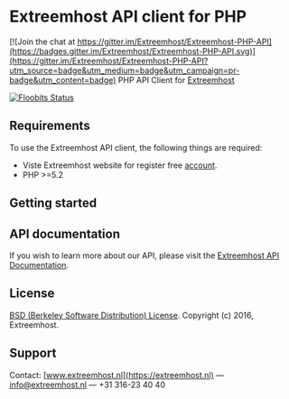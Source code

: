 # Extreemhost API client for PHP

[![Join the chat at https://gitter.im/Extreemhost/Extreemhost-PHP-API](https://badges.gitter.im/Extreemhost/Extreemhost-PHP-API.svg)](https://gitter.im/Extreemhost/Extreemhost-PHP-API?utm_source=badge&utm_medium=badge&utm_campaign=pr-badge&utm_content=badge)
PHP API Client for [Extreemhost](https://extreemhos.nl)

[![Floobits Status](https://floobits.com/Extreemhost/Extreemhost-PHP-API.svg)](https://floobits.com/Extreemhost/Extreemhost-PHP-API/redirect)

## Requirements ##
To use the Extreemhost API client, the following things are required:

+ Viste Extreemhost website for register free [account](https://extreemhost.nl).
+ PHP >=5.2

## Getting started ##
## API documentation ##
If you wish to learn more about our API, please visit the [Extreemhost API Documentation](https://extreemhost.nl/api/).

## License ##
[BSD (Berkeley Software Distribution) License](https://opensource.org/licenses/bsd-license.php). Copyright (c) 2016, Extreemhost.

## Support ##
Contact: [www.extreemhost.nl](https://extreemhost.nl) — info@extreemhost.nl — +31 316-23 40 40